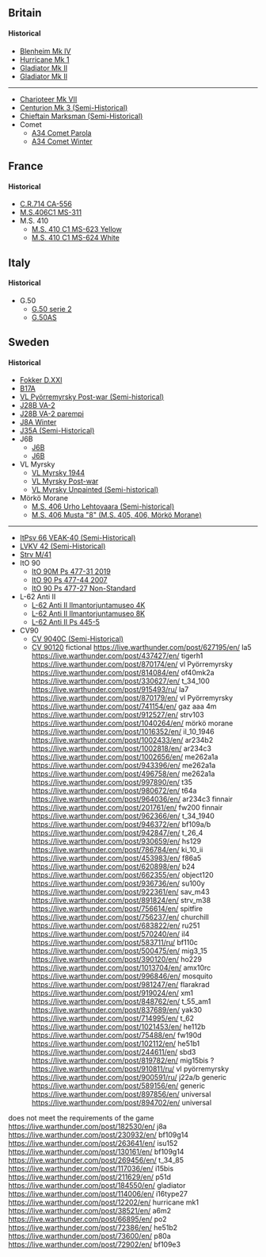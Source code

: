 ## Britain
#### Historical
- [Blenheim Mk IV](https://live.warthunder.com/post/982486/en/)
- [Hurricane Mk 1](https://live.warthunder.com/post/861621/en/)
- [Gladiator Mk II](https://live.warthunder.com/post/808659/en/)
- [Gladiator Mk II](https://live.warthunder.com/post/737041/en/)
***
- [Charioteer Mk VII](https://live.warthunder.com/post/1038042/en/)
- [Centurion Mk 3 (Semi-Historical)](https://live.warthunder.com/post/1014265/en/)
- [Chieftain Marksman (Semi-Historical)](https://live.warthunder.com/post/1046950/en/)
- Comet
	- [A34 Comet Parola](https://live.warthunder.com/post/826126/en/)
	- [A34 Comet Winter](https://live.warthunder.com/post/995808/en/)
## France
#### Historical
- [C.R.714 CA-556](https://live.warthunder.com/post/676268/en/)
- [M.S.406C1 MS-311](https://live.warthunder.com/post/688968/en/)
- M.S. 410
	- [M.S. 410 C1 MS-623 Yellow](https://live.warthunder.com/post/958085/en/)
	- [M.S. 410 C1 MS-624 White](https://live.warthunder.com/post/957666/en/)
## Italy
#### Historical
- G.50
	- [G.50 serie 2](https://live.warthunder.com/post/1028900/en/)
	- [G.50AS](https://live.warthunder.com/post/979050/en/)
## Sweden
#### Historical
- [Fokker D.XXI](https://live.warthunder.com/post/974625/ru/)
- [B17A](https://live.warthunder.com/post/908717/ru/)
- [VL Pyörremyrsky Post-war (Semi-historical)](https://live.warthunder.com/post/1013375/en/)
- [J28B VA-2](https://live.warthunder.com/feed/camouflages/)
- [J28B VA-2 parempi](https://live.warthunder.com/post/969766/en/)
- [J8A Winter](https://live.warthunder.com/post/874769/en/)
- [J35A (Semi-Historical)](https://live.warthunder.com/post/1042041/en/)
- J6B
	- [J6B](https://live.warthunder.com/post/990402/en/)
	- [J6B](https://live.warthunder.com/post/876736/en/)
- VL Myrsky
	- [VL Myrsky 1944](https://live.warthunder.com/post/1000863/ru/)
	- [VL Myrsky Post-war](https://live.warthunder.com/post/1001483/ru/)
	- [VL Myrsky Unpainted (Semi-historical)](https://live.warthunder.com/post/1000535/ru/)
- Mörkö Morane
	- [M.S. 406 Urho Lehtovaara (Semi-historical)](https://live.warthunder.com/post/1041968/en/)
	- [M.S. 406 Musta "8" (M.S. 405, 406, Mörkö Morane)](https://live.warthunder.com/post/1043070/en/)
***
- [ItPsv 66 VEAK-40 (Semi-Historical)](https://live.warthunder.com/post/1004010/en/)
- [LVKV 42 (Semi-Historical)](https://live.warthunder.com/post/967369/en/)
- [Strv M/41](https://live.warthunder.com/post/965225/en/)
- ItO 90
	- [ItO 90M Ps 477-31 2019](https://live.warthunder.com/post/981934/en/)
	- [ItO 90 Ps 477-44 2007](https://live.warthunder.com/post/984154/en/)
	- [ItO 90 Ps 477-27 Non-Standard](https://live.warthunder.com/post/982019/en/)
- L-62 Anti II
	- [L-62 Anti II Ilmantorjuntamuseo 4K](https://live.warthunder.com/post/1041547/en/)
	- [L-62 Anti II Ilmantorjuntamuseo 8K](https://live.warthunder.com/post/912426/en/)
	- [L-62 Anti II Ps 445-5](https://live.warthunder.com/post/1035237/en/)
- CV90
	- [CV 9040C (Semi-Historical)](https://live.warthunder.com/post/998000/en/)
	- [CV 90120](https://live.warthunder.com/post/987424/en/)
fictional
https://live.warthunder.com/post/627195/en/ la5
https://live.warthunder.com/post/437427/en/ tigerh1
https://live.warthunder.com/post/870174/en/ vl Pyörremyrsky
https://live.warthunder.com/post/814084/en/ of40mk2a
https://live.warthunder.com/post/330627/en/ t_34_100
https://live.warthunder.com/post/915493/ru/ la7
https://live.warthunder.com/post/870179/en/ vl Pyörremyrsky
https://live.warthunder.com/post/741154/en/ gaz aaa 4m
https://live.warthunder.com/post/912527/en/ strv103
https://live.warthunder.com/post/1040264/en/ mörkö morane
https://live.warthunder.com/post/1016352/en/ il_10_1946
https://live.warthunder.com/post/1002433/en/ ar234b2
https://live.warthunder.com/post/1002818/en/ ar234c3
https://live.warthunder.com/post/1002656/en/ me262a1a
https://live.warthunder.com/post/943396/en/ me262a1a
https://live.warthunder.com/post/496758/en/ me262a1a
https://live.warthunder.com/post/997890/en/ t35
https://live.warthunder.com/post/980672/en/ t64a
https://live.warthunder.com/post/964036/en/ ar234c3 finnair
https://live.warthunder.com/post/201761/en/ fw200 finnair
https://live.warthunder.com/post/962366/en/ t_34_1940
https://live.warthunder.com/post/946372/en/ bf109a/b
https://live.warthunder.com/post/942847/en/ t_26_4
https://live.warthunder.com/post/930659/en/ hs129
https://live.warthunder.com/post/786784/en/ ki_10_ii
https://live.warthunder.com/post/453983/en/ f86a5
https://live.warthunder.com/post/620898/en/ b24
https://live.warthunder.com/post/662355/en/ object120
https://live.warthunder.com/post/936736/en/ su100y
https://live.warthunder.com/post/922361/en/ sav_m43
https://live.warthunder.com/post/891824/en/ strv_m38
https://live.warthunder.com/post/756614/en/ spitfire
https://live.warthunder.com/post/756237/en/ churchill
https://live.warthunder.com/post/683822/en/ ru251
https://live.warthunder.com/post/570240/en/ il4
https://live.warthunder.com/post/583711/ru/ bf110c
https://live.warthunder.com/post/500475/en/ mig3_15
https://live.warthunder.com/post/390120/en/ ho229
https://live.warthunder.com/post/1013704/en/ amx10rc
https://live.warthunder.com/post/996846/en/ mosquito
https://live.warthunder.com/post/981247/en/ flarakrad
https://live.warthunder.com/post/919024/en/ xm1
https://live.warthunder.com/post/848762/en/ t_55_am1
https://live.warthunder.com/post/837689/en/ yak30
https://live.warthunder.com/post/714995/en/ t_62
https://live.warthunder.com/post/1021453/en/ he112b
https://live.warthunder.com/post/75488/en/ fw190d
https://live.warthunder.com/post/102112/en/ he51b1
https://live.warthunder.com/post/244611/en/ sbd3
https://live.warthunder.com/post/819782/en/ mig15bis
?
https://live.warthunder.com/post/910811/ru/ vl pyörremyrsky
https://live.warthunder.com/post/900591/ru/ j22a/b
generic
https://live.warthunder.com/post/589156/en/ generic
https://live.warthunder.com/post/897856/en/ universal
https://live.warthunder.com/post/894702/en/ universal

does not meet the requirements of the game
https://live.warthunder.com/post/182530/en/ j8a
https://live.warthunder.com/post/230932/en/ bf109g14
https://live.warthunder.com/post/263641/en/ isu152
https://live.warthunder.com/post/130161/en/ bf109g14
https://live.warthunder.com/post/269456/en/ t_34_85
https://live.warthunder.com/post/117036/en/ i15bis
https://live.warthunder.com/post/211629/en/ p51d
https://live.warthunder.com/post/184550/en/ gladiator
https://live.warthunder.com/post/114006/en/ i16type27
https://live.warthunder.com/post/12202/en/ hurricane mk1
https://live.warthunder.com/post/38521/en/ a6m2
https://live.warthunder.com/post/66895/en/ po2
https://live.warthunder.com/post/72386/en/ he51b2
https://live.warthunder.com/post/73600/en/ p80a
https://live.warthunder.com/post/72902/en/ bf109e3